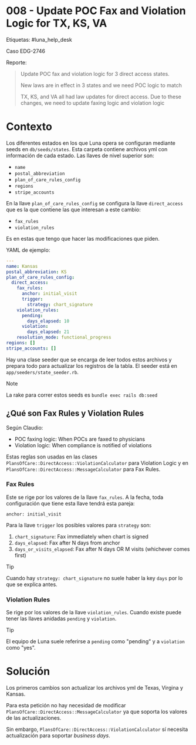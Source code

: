 # 008 - Update POC Fax and Violation Logic for TX, KS, VA

Etiquetas: #luna_help_desk 

Caso EDG-2746

Reporte:
> Update POC fax and violation logic for 3 direct access states.
>
> New laws are in effect in 3 states and we need POC logic to match
>
> TX, KS, and VA all had law updates for direct access. Due to these changes, we need to update faxing logic and violation logic

# Contexto

Los diferentes estados en los que Luna opera se configuran mediante seeds en `db/seeds/states`. Esta carpeta contiene archivos yml con información de cada estado. Las llaves de nivel superior son:

- `name`
- `postal_abbreviation`
- `plan_of_care_rules_config`
- `regions`
- `stripe_accounts`

En la llave `plan_of_care_rules_config` se configura la llave `direct_access` que es la que contiene las que interesan a este cambio:
- `fax_rules`
- `violation_rules`

Es en estas que tengo que hacer las modificaciones que piden.

YAML de ejemplo:
```yaml
---
name: Kansas
postal_abbreviation: KS
plan_of_care_rules_config:
  direct_access:
    fax_rules:
      anchor: initial_visit
      trigger:
        strategy: chart_signature
    violation_rules:
      pending:
        days_elapsed: 10
      violation:
        days_elapsed: 21
    resolution_mode: functional_progress
regions: []
stripe_accounts: []
```

Hay una clase seeder que se encarga de leer todos estos archivos y prepara todo para actualizar los registros de la tabla. El seeder está en `app/seeders/state_seeder.rb`.

> [!Note]
> La rake para correr estos seeds es `bundle exec rails db:seed`

## ¿Qué son Fax Rules y Violation Rules

Según Claudio:

- POC faxing logic: When POCs are faxed to physicians
- Violation logic: When compliance is notified of violations

Estas reglas son usadas en las clases `PlansOfCare::DirectAccess::ViolationCalculator` para Violation Logic y en `PlansOfCare::DirectAccess::MessageCalculator`  para Fax Rules.

### Fax Rules

Este se rige por los valores de la llave `fax_rules`. A la fecha, toda configuración que tiene esta llave tendrá esta pareja:
```
anchor: initial_visit
```

Para la llave `trigger` los posibles valores para `strategy` son:

1. `chart_signature`: Fax immediately when chart is signed
2. `days_elapsed`: Fax after N days from anchor
3. `days_or_visits_elapsed`: Fax after N days OR M visits (whichever comes first)

> [!Tip]
> Cuando hay `strategy: chart_signature` no suele haber la key `days` por lo que se explica antes.

### Violation Rules

Se rige por los valores de la llave `violation_rules`. Cuando existe puede tener las llaves anidadas `pending` y `violation`.

> [!Tip]
> El equipo de Luna suele referirse a `pending` como "pending" y a `violation` como "yes".


# Solución

Los primeros cambios son actualizar los archivos yml de Texas, Virgina y Kansas.

Para esta petición no hay necesidad de modificar `PlansOfCare::DirectAccess::MessageCalculator` ya que soporta los valores de las actualizaciones.

Sin embargo, `PlansOfCare::DirectAccess::ViolationCalculator` sí necesita actualización para soportar _business days_.